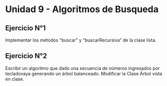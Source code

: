 # Unidad 9 - Algoritmos de Busqueda

## Ejercicio N°1

Implementar los métodos “buscar” y “buscarRecursiva” de la clase lista.


## Ejercicio N°2

Escribir un algoritmo que dado una secuencia de números ingresados por
tecladovaya generando un árbol balanceado. Modificar la Clase Árbol vista en
clase.
